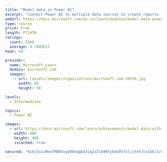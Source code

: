 ```yaml
---
title: "Model data in Power BI"
excerpt: "Connect Power BI to multiple data sources to create reports. Define the relationship between your data sources."
webUrl: https://docs.microsoft.com/en-us/learn/modules/model-data-power-bi/
type: course
price: Free
length: PT1H7M
ratings:
  count: 5568
  average: 4.7045617
heat: 64

provider:
  name: Microsoft Learn
  domain: microsoft.com
  images:
    - url: /assets/images/organizations/microsoft.com-50x50.jpg
      width: 50
      height: 50

levels:
  - Intermediate

topics:
  - Power BI

images:
  - url: https://docs.microsoft.com/learn/achievements/model-data-with-power-bi-desktop-social.png
    width: 800
    height: 400
    isCached: true

secured: "KsbjZoIuMxe7MDRXvyDR6EqgE43iq2zZlA9NfyEmDTU7xl/z5nhJlsCGkl3/45AkkmkEBOehVc1ND/LM2cJEaGMAKOIsDEgxLplF/PQMfwMd7eP4ycdzvBVPQD6xp9KQ7QSy3SKB8yyWYDmGnH+zXN/fZYSqVhyFy4qoBCs6i+N2BYDFUS/tYz+7659Yi9z7Z6Xo4dwFUn3l6F9zFB90kFK026/GCROSEKxYGPSY76WPVl5fapSbqv21axUMA6QPGO9JVAg4n5nJQRgGYS2WLmIc7syZ4s5oilgacKEi5gSUXDylNu0jFmkJAFpl/gvMroZXn2EuqI4TvMadAVH6BS9yoZ+kpZfPdd9IUntxCaqdDfmmG+MCpPe4CJWqf89VuLzzC+GE+u0OfVuWU2pKacPlm6VhxI4tygc31JvTehU=;70AV1ICkfrHQx8Yrun2Vnw=="
---
```


